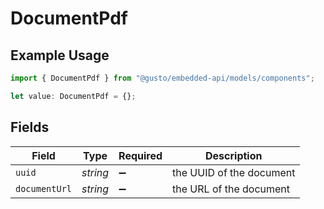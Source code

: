 # DocumentPdf

## Example Usage

```typescript
import { DocumentPdf } from "@gusto/embedded-api/models/components";

let value: DocumentPdf = {};
```

## Fields

| Field                    | Type                     | Required                 | Description              |
| ------------------------ | ------------------------ | ------------------------ | ------------------------ |
| `uuid`                   | *string*                 | :heavy_minus_sign:       | the UUID of the document |
| `documentUrl`            | *string*                 | :heavy_minus_sign:       | the URL of the document  |